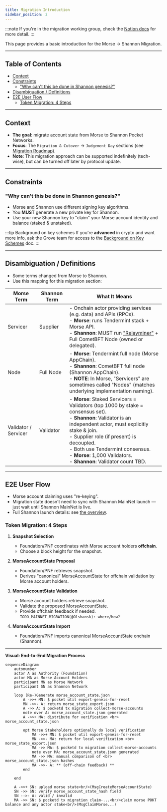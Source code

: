 ```yaml
---
title: Migration Introduction
sidebar_position: 2
---
```


:::note
If you're in the migration working group, check the [Notion docs](https://www.notion.so/buildwithgrove/Morse-to-Shannon-Migration-173a36edfff6809cb1cbe10827c040de?pvs=4) for more detail.
:::

This page provides a basic introduction for the Morse -> Shannon Migration.

---

## Table of Contents <!-- omit in toc -->

- [Context](#context)
- [Constraints](#constraints)
  - ["Why can't this be done in Shannon genesis?"](#why-cant-this-be-done-in-shannon-genesis)
- [Disambiguation / Definitions](#disambiguation--definitions)
- [E2E User Flow](#e2e-user-flow)
  - [Token Migration: 4 Steps](#token-migration-4-steps)

---

## Context

- **The goal**: migrate account state from Morse to Shannon Pocket Networks.
- **Focus**: The `Migration & Cutover` → `Judgement Day` sections (see [Migration Roadmap](./roadmap)).
- **Note**: This migration approach can be supported indefinitely (tech-wise), but can be turned off later by protocol update.

---

## Constraints

### "Why can't this be done in Shannon genesis?"

- Morse and Shannon use different signing key algorithms.
- You **MUST** generate a new private key for Shannon.
- Use your new Shannon key to "claim" your Morse account identity and balance (staked & unstaked).

:::tip Background on key schemes
If you're **advanced** in crypto and want more info, ask the Grove team for access to the [Background on Key Schemes](https://www.notion.so/buildwithgrove/Background-Addresses-Key-Schemes-175a36edfff680ff8f23fc7599fd9107?pvs=25) doc.
:::

---

## Disambiguation / Definitions

- Some terms changed from Morse to Shannon.
- Use this mapping for this migration section:

| Morse Term           | Shannon Term | What It Means                                                                                                                                                                                                                                                                                                                           |
| -------------------- | ------------ | --------------------------------------------------------------------------------------------------------------------------------------------------------------------------------------------------------------------------------------------------------------------------------------------------------------------------------------- |
| Servicer             | Supplier     | - Onchain actor providing services (e.g. data) and APIs (RPCs).<br />- **Morse**: runs Tendermint stack + Morse API.<br />- **Shannon**: MUST run ["Relayminer"](/operate/walkthroughs/supplier_walkthrough) + Full CometBFT Node (owned or delegated).                                                                                 |
| Node                 | Full Node    | - **Morse**: Tendermint full node (Morse AppChain).<br />- **Shannon**: CometBFT full node (Shannon AppChain).<br />- **NOTE**: In Morse, "Servicers" are sometimes called "Nodes" (matches underlying implementation naming).                                                                                                          |
| Validator / Servicer | Validator    | - **Morse**: Staked Servicers = Validators (top 1000 by stake = consensus set).<br />- **Shannon**: Validator is an independent actor, must explicitly stake & join.<br />- Supplier role (if present) is decoupled.<br />- Both use Tendermint consensus.<br />- **Morse**: 1,000 Validators.<br />- **Shannon**: Validator count TBD. |

---

## E2E User Flow

- Morse account claiming uses "re-keying".
- Migration state doesn't need to sync with Shannon MainNet launch — just wait until Shannon MainNet is live.
- Full Shannon launch details: see [the overview](1_roadmap.md).

### Token Migration: 4 Steps

1. **Snapshot Selection**

   - Foundation/PNF coordinates with Morse account holders **offchain**.
   - Choose a block height for the snapshot.

2. **MorseAccountState Proposal**

   - Foundation/PNF retrieves snapshot.
   - Derives "canonical" MorseAccountState for offchain validation by Morse account holders.

3. **MorseAccountState Validation**

   - Morse account holders retrieve snapshot.
   - Validate the proposed MorseAccountState.
   - Provide offchain feedback if needed.
     `TODO_MAINNET_MIGRATION(@Olshansk): where/how?`

4. **MorseAccountState Import**
   - Foundation/PNF imports canonical MorseAccountState onchain (Shannon).

---

**Visual: End-to-End Migration Process**

```mermaid
sequenceDiagram
    autonumber
    actor A as Authority (Foundation)
    actor MA as Morse Account Holders
    participant MN as Morse Network
    participant SN as Shannon Network

    loop (Re-)Generate morse_account_state.json
        A ->>+ MN: $ pocket util export-geneis-for-reset
        MN ->>- A: return morse_state_export.json
        A ->> A: $ pocketd tx migration collect-morse-accounts
        note over A: morse_account_state.json generated
        A ->>+ MA: distribute for verification <br> morse_account_state.json

        opt Morse Stakeholders optionally do local verification
            MA ->>+ MN: $ pocket util export-geneis-for-reset
            MN ->>- MA: return for local verification <br> morse_state_export.json
            MA ->> MA: $ pocketd tx migration collect-morse-accounts
            note over MA: morse_account_state.json generated
            MA ->> MA: manual comparison of <br> morse_account_state.json hashes
            MA ->>- A: ** (off-chain feedback) **
        end

    end

    A ->>+ SN: upload morse state<br/>(MsgCreateMorseAccountState)
    SN ->> SN: verify morse_account_state_hash field
    SN -->- A: valid / invalid
    MA ->> SN: $ pocketd tx migration claim-...<br/>claim morse POKT balance and any actor stake<br/>(MsgClaimMorse...)
```
